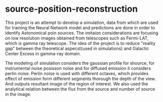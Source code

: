 # source-position-reconstruction

This project is an attempt to develop a simulation, data from which are used for training the Neural Network model and predictions are done in order to identify Astonomical poin sources. The imitaion considerations are focusing on low resolution images obtained from telescopes such as Fermi-LAT, which is gamma ray telescope. The idea of the project is to reduce "reality gap" between the theoretical aspecst(used in simulations) and Galactic Center Excess in gamma-ray domain.

The modeling of simulation considers the gaussian profile for shource, for instrumental noise posisson noise and for diffused emission it considers perlin noise. Perlin noise is used with different octaves, which provides effect of emission form different segments thorough the depth of the view. And outputs resultant image of the region of interest. We also used the analytical relation between the flux from the source and number of source in the image.

